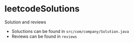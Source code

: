 # leetcodeSolutions
Solution and reviews

* Soluctions can be found in `src/com/company/Solution.java`
* Reviews can be found in `reviews`

